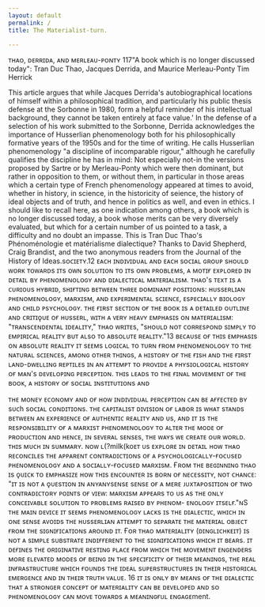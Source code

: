 ```yaml
---
layout: default
permalink: /
title: The Materialist-turn.

---
```

ᴛʜᴀᴏ, ᴅᴇʀʀɪᴅᴀ, ᴀɴᴅ ᴍᴇʀʟᴇᴀᴜ-ᴘᴏɴᴛʏ
117"A book which is no longer
discussed today":
Tran Duc Thao, Jacques Derrida,
and Maurice Merleau-Ponty
Tim Herrick 

This article argues that while Jacques Derrida's autobiographical locations
of himself within a philosophical tradition, and particularly his public thesis defense at the Sorbonne in 1980, form a helpful reminder of his intellectual background, they cannot be taken entirely at face value.' In the defense of a selection of his work submitted to the Sorbonne, Derrida acknowledges the importance of Husserlian phenomenology both for his philosophically formative years of the 1950s and for the time of writing. He calls Husserlian phenomenology "a discipline of incomparable rigour," although he carefully qualifies the discipline he has in mind:
Not especially not-in the versions proposed by Sartre or by Merleau-Ponty which were then dominant, but rather in opposition to them, or without them, in particular in those areas which a certain type of French
phenomenology appeared at times to avoid, whether in history, in science, in the historicity of seience, the history of ideal objects and of truth, and hence in politics as well, and even in ethics. I should like to recall here, as one 
indication among others, a book which is no longer discussed today, a book whose merits can be very diversely evaluated, but which for a certain number of us pointed to a task, a difficulty and no doubt an impasse. This is Tran Duc Thao's Phénoménologie et matérialisme dialectique? Thanks to David Shepherd, Craig Brandist, and the two anonymous readers from the
Journal of the History of Ideas.sᴏᴄɪᴇᴛʏ.12 ᴇᴀᴄʜ ɪɴᴅɪᴠɪᴅᴜᴀʟ ᴀɴᴅ ᴇᴀᴄʜ sᴏᴄɪᴀʟ ɢʀᴏᴜᴘ sʜᴏᴜʟᴅ ᴡᴏʀᴋ ᴛᴏᴡᴀʀᴅs ɪᴛs ᴏᴡɴ sᴏʟᴜᴛɪᴏɴ ᴛᴏ ɪᴛs ᴏᴡɴ ᴘʀᴏʙʟᴇᴍs, ᴀ ᴍᴏᴛɪғ ᴇxᴘʟᴏʀᴇᴅ ɪɴ ᴅᴇᴛᴀɪʟ ʙʏ ᴘʜᴇɴᴏᴍᴇɴᴏʟᴏɢʏ ᴀɴᴅ ᴅɪᴀʟᴇᴄᴛɪᴄᴀʟ ᴍᴀᴛᴇʀɪᴀʟɪsᴍ.
ᴛʜᴀᴏ's ᴛᴇxᴛ ɪs ᴀ ᴄᴜʀɪᴏᴜs ʜʏʙʀɪᴅ, sʜɪғᴛɪɴɢ ʙᴇᴛᴡᴇᴇɴ ᴛʜʀᴇᴇ ᴅᴏᴍɪɴᴀɴᴛ ᴘᴏsɪᴛɪᴏɴs:
ʜᴜssᴇʀʟɪᴀɴ ᴘʜᴇɴᴏᴍᴇɴᴏʟᴏɢʏ, ᴍᴀʀxɪsᴍ, ᴀɴᴅ ᴇxᴘᴇʀɪᴍᴇɴᴛᴀʟ sᴄɪᴇɴᴄᴇ, ᴇsᴘᴇᴄɪᴀʟʟʏ ʙɪᴏʟᴏɢʏ ᴀɴᴅ ᴄʜɪʟᴅ ᴘsʏᴄʜᴏʟᴏɢʏ. ᴛʜᴇ ғɪʀsᴛ sᴇᴄᴛɪᴏɴ ᴏғ ᴛʜᴇ ʙᴏᴏᴋ ɪs ᴀ ᴅᴇᴛᴀɪʟᴇᴅ ᴏᴜᴛʟɪɴᴇ ᴀɴᴅ ᴄʀɪᴛɪǫᴜᴇ ᴏғ ʜᴜssᴇʀʟ, ᴡɪᴛʜ ᴀ ᴠᴇʀʏ ʜᴇᴀᴠʏ ᴇᴍᴘʜᴀsɪs ᴏɴ ᴍᴀᴛᴇʀɪᴀʟɪsᴍ: "ᴛʀᴀɴsᴄᴇɴᴅᴇɴᴛᴀʟ ɪᴅᴇᴀʟɪᴛʏ," ᴛʜᴀᴏ ᴡʀɪᴛᴇs, "sʜᴏᴜʟᴅ ɴᴏᴛ ᴄᴏʀʀᴇsᴘᴏɴᴅ sɪᴍᴘʟʏ ᴛᴏ ᴇᴍᴘɪʀɪᴄᴀʟ ʀᴇᴀʟɪᴛʏ ʙᴜᴛ ᴀʟsᴏ ᴛᴏ ᴀʙsᴏʟᴜᴛᴇ ʀᴇᴀʟɪᴛʏ."13 ʙᴇᴄᴀᴜsᴇ ᴏғ ᴛʜɪs ᴇᴍᴘʜᴀsɪs ᴏɴ ᴀʙsᴏʟᴜᴛᴇ ʀᴇᴀʟɪᴛʏ ɪᴛ sᴇᴇᴍs ʟᴏɢɪᴄᴀʟ ᴛᴏ ᴛᴜʀɴ ғʀᴏᴍ ᴘʜᴇɴᴏᴍᴇɴᴏʟᴏɢʏ ᴛᴏ ᴛʜᴇ ɴᴀᴛᴜʀᴀʟ sᴄɪᴇɴᴄᴇs, ᴀᴍᴏɴɢ ᴏᴛʜᴇʀ ᴛʜɪɴɢs, ᴀ ʜɪsᴛᴏʀʏ ᴏғ ᴛʜᴇ ғɪsʜ ᴀɴᴅ ᴛʜᴇ ғɪʀsᴛ ʟᴀɴᴅ-ᴅᴡᴇʟʟɪɴɢ ʀᴇᴘᴛɪʟᴇs ɪɴ ᴀɴ ᴀᴛᴛᴇᴍᴘᴛ ᴛᴏ ᴘʀᴏᴠɪᴅᴇ ᴀ ᴘʜʏsɪᴏʟᴏɢɪᴄᴀʟ ʜɪsᴛᴏʀʏ ᴏғ ᴍᴀɴ's ᴅᴇᴠᴇʟᴏᴘɪɴɢ ᴘᴇʀᴄᴇᴘᴛɪᴏɴ. ᴛʜɪs ʟᴇᴀᴅs ᴛᴏ ᴛʜᴇ ғɪɴᴀʟ ᴍᴏᴠᴇᴍᴇɴᴛ ᴏғ ᴛʜᴇ ʙᴏᴏᴋ, ᴀ ʜɪsᴛᴏʀʏ ᴏғ sᴏᴄɪᴀʟ ɪɴsᴛɪᴛᴜᴛɪᴏɴs ᴀɴᴅ

 ᴛʜᴇ ᴍᴏɴᴇʏ ᴇᴄᴏɴᴏᴍʏ ᴀɴᴅ ᴏғ ʜᴏᴡ ɪɴᴅɪᴠɪᴅᴜᴀʟ ᴘᴇʀᴄᴇᴘᴛɪᴏɴ ᴄᴀɴ ʙᴇ ᴀғғᴇᴄᴛᴇᴅ ʙʏ sᴜᴄh sᴏᴄɪᴀʟ ᴄᴏɴᴅɪᴛɪᴏɴs. ᴛʜᴇ ᴄᴀᴘɪᴛᴀʟɪsᴛ ᴅɪᴠɪsɪᴏɴ ᴏғ ʟᴀʙᴏʀ ɪs ᴡʜᴀᴛ sᴛᴀɴᴅs ʙᴇᴛᴡᴇᴇɴ ᴀɴ ᴇxᴘᴇʀɪᴇɴᴄᴇ ᴏғ ᴀᴜᴛʜᴇɴᴛɪᴄ ʀᴇᴀʟɪᴛʏ ᴀɴᴅ ᴜs, ᴀɴᴅ ɪᴛ ɪs ᴛʜᴇ ʀᴇsᴘᴏɴsɪʙɪʟɪᴛʏ ᴏғ ᴀ ᴍᴀʀxɪsᴛ ᴘʜᴇɴᴏᴍᴇɴᴏʟᴏɢʏ ᴛᴏ ᴀʟᴛᴇʀ ᴛʜᴇ ᴍᴏᴅᴇ ᴏғ ᴘʀᴏᴅᴜᴄᴛɪᴏɴ ᴀɴᴅ ʜᴇɴᴄᴇ, ɪɴ sᴇᴠᴇʀᴀʟ sᴇɴsᴇs, ᴛʜᴇ ᴡᴀʏs ᴡᴇ ᴄʀᴇᴀᴛᴇ ᴏᴜʀ ᴡᴏʀʟᴅ. ᴛʜɪs ᴍᴜᴄʜ ɪɴ sᴜᴍᴍᴀʀʏ. ɴᴏᴡ ʟ(?milk(koᴇᴛ ᴜs ᴇxᴘʟᴏʀᴇ ɪɴ ᴅᴇᴛᴀɪʟ ʜᴏᴡ ᴛʜᴀᴏ ʀᴇᴄᴏɴᴄɪʟᴇs ᴛʜᴇ ᴀᴘᴘᴀʀᴇɴᴛ ᴄᴏɴᴛʀᴀᴅɪᴄᴛɪᴏɴs ᴏғ ᴀ ᴘsʏᴄʜᴏʟᴏɢɪᴄᴀʟʟʏ-ғᴏᴄᴜsᴇᴅ ᴘʜᴇɴᴏᴍᴇɴᴏʟᴏɢʏ ᴀɴᴅ ᴀ sᴏᴄɪᴀʟʟʏ-ғᴏᴄᴜsᴇᴅ ᴍᴀʀxɪsᴍ. Ғʀᴏᴍ ᴛʜᴇ ʙᴇɢɪɴɴɪɴɢ ᴛʜᴀᴏ ɪs ǫᴜɪᴄᴋ ᴛᴏ ᴇᴍᴘʜᴀsɪᴢᴇ ʜᴏᴡ ᴛʜɪs ᴇɴᴄᴏᴜɴᴛᴇʀ ɪs ʙᴏʀɴ ᴏғ ɴᴇᴄᴇssɪᴛʏ, ɴᴏᴛ ᴄʜᴀɴᴄᴇ: "ɪᴛ ɪs ɴᴏᴛ ᴀ ǫᴜᴇsᴛɪᴏɴ ɪɴ ᴀɴʏᴀɴʏsᴇɴsᴇ sᴇɴsᴇ ᴏғ ᴀ ᴍᴇʀᴇ ᴊᴜxᴛᴀᴘᴏsɪᴛɪᴏɴ ᴏғ ᴛᴡᴏ ᴄᴏɴᴛʀᴀᴅɪᴄᴛᴏʀʏ ᴘᴏɪɴᴛs ᴏғ ᴠɪᴇᴡ: ᴍᴀʀxɪsᴍ
ᴀᴘᴘᴇᴀʀs ᴛᴏ ᴜs ᴀs ᴛʜᴇ ᴏɴʟʏ ᴄᴏɴᴄᴇɪᴠᴀʙʟᴇ sᴏʟᴜᴛɪᴏɴ ᴛᴏ ᴘʀᴏʙʟᴇᴍs ʀᴀɪsᴇᴅ ʙʏ ᴘʜᴇɴᴏᴍ-
ᴇɴᴏʟᴏɢʏ ɪᴛsᴇʟғ."ɴS ᴛʜᴇ ᴍᴀɪɴ ᴅᴇᴠɪᴄᴇ ɪᴛ sᴇᴇᴍs ᴘʜᴇɴᴏᴍᴇɴᴏʟᴏɢʏ ʟᴀᴄᴋs ɪs ᴛʜᴇ ᴅɪᴀʟᴇᴄᴛɪᴄ, ᴡʜɪᴄʜ ɪɴ ᴏɴᴇ sᴇɴsᴇ ᴀᴠᴏɪᴅs ᴛʜᴇ ʜᴜssᴇʀʟɪᴀɴ ᴀᴛᴛᴇᴍᴘᴛ ᴛᴏ sᴇᴘᴀʀᴀᴛᴇ ᴛʜᴇ ᴍᴀᴛᴇʀɪᴀʟ ᴏʙᴊᴇᴄᴛ ғʀᴏᴍ ᴛʜᴇ sɪɢɴɪғɪᴄᴀᴛɪᴏɴs ᴀʀᴏᴜɴᴅ ɪᴛ. Ғᴏʀ ᴛʜᴀᴏ ᴍᴀᴛᴇʀɪᴀʟɪᴛʏ (ᴅɪɴɢʟɪᴄʜᴋᴇɪᴛ) ɪs ɴᴏᴛ ᴀ sɪᴍᴘʟᴇ sᴜʙsᴛʀᴀᴛᴇ ɪɴᴅɪғғᴇʀᴇɴᴛ ᴛᴏ ᴛʜᴇ sɪɢɴɪғɪᴄᴀᴛɪᴏɴs ᴡʜɪᴄʜ ɪᴛ ʙᴇᴀʀs. ɪᴛ ᴅᴇғɪɴᴇs ᴛʜᴇ ᴏʀɪɢɪɴᴀᴛɪᴠᴇ ʀᴇsᴛɪɴɢ ᴘʟᴀᴄᴇ ғʀᴏᴍ ᴡʜɪᴄʜ ᴛʜᴇ ᴍᴏᴠᴇᴍᴇɴᴛ ᴇɴɢᴇɴᴅᴇʀs ᴍᴏʀᴇ ᴇʟᴇᴠᴀᴛᴇᴅ ᴍᴏᴅᴇs ᴏғ ʙᴇɪɴɢ ɪɴ ᴛʜᴇ sᴘᴇᴄɪғɪᴄɪᴛʏ ᴏғ ᴛʜᴇɪʀ ᴍᴇᴀɴɪɴɢs, ᴛʜᴇ ʀᴇᴀʟ ɪɴғʀᴀsᴛʀᴜᴄᴛᴜʀᴇ ᴡʜɪᴄʜ ғᴏᴜɴᴅs ᴛʜᴇ ɪᴅᴇᴀʟ sᴜᴘᴇʀsᴛʀᴜᴄᴛᴜʀᴇs ɪɴ ᴛʜᴇɪʀ ʜɪsᴛᴏʀɪᴄᴀʟ ᴇᴍᴇʀɢᴇɴᴄᴇ ᴀɴᴅ ɪɴ ᴛʜᴇɪʀ ᴛʀᴜᴛʜ
ᴠᴀʟᴜᴇ. 16 ɪᴛ ɪs ᴏɴʟʏ ʙʏ ᴍᴇᴀɴs ᴏғ ᴛʜᴇ ᴅɪᴀʟᴇᴄᴛɪᴄ ᴛʜᴀᴛ ᴀ sᴛʀᴏɴɢᴇʀ ᴄᴏɴᴄᴇᴘᴛ ᴏғ ᴍᴀᴛᴇʀɪᴀʟɪᴛʏ ᴄᴀɴ ʙᴇ ᴅᴇᴠᴇʟᴏᴘᴇᴅ ᴀɴᴅ sᴏ ᴘʜᴇɴᴏᴍᴇɴᴏʟᴏɢʏ ᴄᴀɴ ᴍᴏᴠᴇ ᴛᴏᴡᴀʀᴅs ᴀ ᴍᴇᴀɴɪɴɢғᴜʟ ᴇɴɢᴀɢᴇment.

